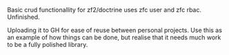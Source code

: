 Basic crud functionallity for zf2/doctrine uses zfc user and zfc rbac. Unfinished.

Uploading it to GH for ease of reuse between personal projects. Use this as an example of how things can be done, but
realise that it needs much work to be a fully polished library.